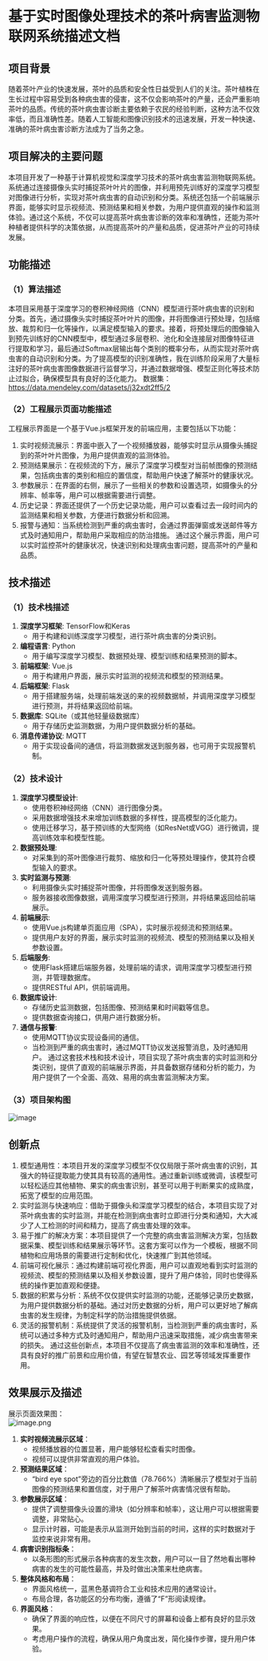 # 基于实时图像处理技术的茶叶病害监测物联网系统描述文档

## 项目背景
随着茶叶产业的快速发展，茶叶的品质和安全性日益受到人们的关注。茶叶植株在生长过程中容易受到各种病虫害的侵害，这不仅会影响茶叶的产量，还会严重影响茶叶的品质。传统的茶叶病虫害诊断主要依赖于农民的经验判断，这种方法不仅效率低，而且准确性差。随着人工智能和图像识别技术的迅速发展，开发一种快速、准确的茶叶病虫害诊断方法成为了当务之急。

## 项目解决的主要问题
本项目开发了一种基于计算机视觉和深度学习技术的茶叶病虫害监测物联网系统。系统通过连接摄像头实时捕捉茶叶叶片的图像，并利用预先训练好的深度学习模型对图像进行分析，实现对茶叶病虫害的自动识别和分类。系统还包括一个前端展示界面，能够实时显示视频流、预测结果和相关参数，为用户提供直观的操作和监测体验。通过这个系统，不仅可以提高茶叶病虫害诊断的效率和准确性，还能为茶叶种植者提供科学的决策依据，从而提高茶叶的产量和品质，促进茶叶产业的可持续发展。

## 功能描述
### （1）算法描述
本项目采用基于深度学习的卷积神经网络（CNN）模型进行茶叶病虫害的识别和分类。首先，通过摄像头实时捕捉茶叶叶片的图像，并将图像进行预处理，包括缩放、裁剪和归一化等操作，以满足模型输入的要求。接着，将预处理后的图像输入到预先训练好的CNN模型中，模型通过多层卷积、池化和全连接层对图像特征进行提取和学习，最后通过Softmax层输出每个类别的概率分布，从而实现对茶叶病虫害的自动识别和分类。为了提高模型的识别准确性，我在训练阶段采用了大量标注好的茶叶病虫害图像数据进行监督学习，并通过数据增强、模型正则化等技术防止过拟合，确保模型具有良好的泛化能力。
数据集：https://data.mendeley.com/datasets/j32xdt2ff5/2
### （2）工程展示页面功能描述
工程展示界面是一个基于Vue.js框架开发的前端应用，主要包括以下功能：
1. 实时视频流展示：界面中嵌入了一个视频播放器，能够实时显示从摄像头捕捉到的茶叶叶片图像，为用户提供直观的监测体验。
2. 预测结果展示：在视频流的下方，展示了深度学习模型对当前帧图像的预测结果，包括病虫害的类别和相应的置信度，帮助用户快速了解茶叶的健康状况。
3. 参数展示：在界面的右侧，展示了一些相关的参数和设置选项，如摄像头的分辨率、帧率等，用户可以根据需要进行调整。
4. 历史记录：界面还提供了一个历史记录功能，用户可以查看过去一段时间内的监测结果和相关参数，方便进行数据分析和回溯。
5. 报警与通知：当系统检测到严重的病虫害时，会通过界面弹窗或发送邮件等方式及时通知用户，帮助用户采取相应的防治措施。
通过这个展示界面，用户可以实时监控茶叶的健康状况，快速识别和处理病虫害问题，提高茶叶的产量和品质。

## 技术描述
### （1）技术栈描述
1. **深度学习框架**: TensorFlow和Keras
   - 用于构建和训练深度学习模型，进行茶叶病虫害的分类识别。
2. **编程语言**: Python
   - 用于编写深度学习模型、数据预处理、模型训练和结果预测的脚本。
3. **前端框架**: Vue.js
   - 用于构建用户界面，展示实时监测的视频流和模型的预测结果。
4. **后端框架**: Flask
   - 用于搭建服务端，处理前端发送的来的视频数据帧，并调用深度学习模型进行预测，并将结果返回给前端。
5. **数据库**: SQLite（或其他轻量级数据库）
   - 用于存储历史监测数据，为用户提供数据分析的基础。
6. **消息传递协议**: MQTT
   - 用于实现设备间的通信，将监测数据发送到服务器，也可用于实现报警机制。
### （2）技术设计
1. **深度学习模型设计**:
   - 使用卷积神经网络（CNN）进行图像分类。
   - 采用数据增强技术来增加训练数据的多样性，提高模型的泛化能力。
   - 使用迁移学习，基于预训练的大型网络（如ResNet或VGG）进行微调，提高训练效率和模型性能。
2. **数据预处理**:
   - 对采集到的茶叶图像进行裁剪、缩放和归一化等预处理操作，使其符合模型输入的要求。
3. **实时监测与预测**:
   - 利用摄像头实时捕捉茶叶图像，并将图像发送到服务器。
   - 服务器接收图像数据，调用深度学习模型进行预测，并将结果返回给前端展示。
4. **前端展示**:
   - 使用Vue.js构建单页面应用（SPA），实时展示视频流和预测结果。
   - 提供用户友好的界面，展示实时监测的视频流、模型的预测结果以及相关参数设置。
5. **后端服务**:
   - 使用Flask搭建后端服务器，处理前端的请求，调用深度学习模型进行预测，并管理数据库。
   - 提供RESTful API，供前端调用。
6. **数据库设计**:
   - 存储历史监测数据，包括图像、预测结果和时间戳等信息。
   - 提供数据查询接口，供用户进行数据分析。
7. **通信与报警**:
   - 使用MQTT协议实现设备间的通信。
   - 当检测到严重的病虫害时，通过MQTT协议发送报警消息，及时通知用户。
通过这套技术栈和技术设计，项目实现了茶叶病虫害的实时监测和分类识别，提供了直观的前端展示界面，并具备数据存储和分析的能力，为用户提供了一个全面、高效、易用的病虫害监测解决方案。
### （3）项目架构图
![image](https://github.com/Htreys/Tea_AIoT-System/assets/135318117/684851c4-5ead-40b2-8c77-c99a0ed5d583)

## 创新点
1. 模型通用性：本项目开发的深度学习模型不仅仅局限于茶叶病虫害的识别，其强大的特征提取能力使其具有较高的通用性。通过重新训练或微调，该模型可以轻松适应其他植物、果实的病虫害识别，甚至可以用于判断果实的成熟度，拓宽了模型的应用范围。
2. 实时监测与快速响应：借助于摄像头和深度学习模型的结合，本项目实现了对茶叶病虫害的实时监测，并能在检测到病虫害时立即进行分类和通知，大大减少了人工检测的时间和精力，提高了病虫害处理的效率。
3. 易于推广的解决方案：本项目提供了一个完整的病虫害监测解决方案，包括数据采集、模型训练和结果展示等环节。这套方案可以作为一个模板，根据不同植物和应用场景的需要进行定制和优化，快速推广到其他领域。
4. 前端可视化展示：通过构建前端可视化界面，用户可以直观地看到实时监测的视频流、模型的预测结果以及相关参数设置，提升了用户体验，同时也使得系统的操作更加直观和便捷。
5. 数据的积累与分析：系统不仅仅提供实时监测的功能，还能够记录历史数据，为用户提供数据分析的基础。通过对历史数据的分析，用户可以更好地了解病虫害的发生规律，为制定科学的防治措施提供依据。
6. 灵活的报警机制：系统提供了灵活的报警机制，当检测到严重的病虫害时，系统可以通过多种方式及时通知用户，帮助用户迅速采取措施，减少病虫害带来的损失。
通过这些创新点，本项目不仅提高了病虫害监测的效率和准确性，还具有良好的推广前景和应用价值，有望在智慧农业、园艺等领域发挥重要作用。

## 效果展示及描述
展示页面效果图：<br />![image.png](https://cdn.nlark.com/yuque/0/2023/png/32406294/1699006690159-b7107c03-77c8-4ba6-8275-f3ebf55710a2.png#averageHue=%232f3a4b&clientId=ud024216f-1a6d-4&from=paste&height=617&id=u7ca14c0a&originHeight=1080&originWidth=1821&originalType=binary&ratio=1.75&rotation=0&showTitle=false&size=1915669&status=done&style=none&taskId=u733bb92d-d46a-4715-b6c6-035888ed373&title=&width=1040.5714285714287)
1. **实时视频流展示区域**：
   - 视频播放器的位置显著，用户能够轻松查看实时图像。
   - 视频可以提供非常直观的用户体验。
2. **预测结果区域**：
   - “bird eye spot”旁边的百分比数值（78.766%）清晰展示了模型对于当前图像的预测结果和置信度，对于用户了解茶叶病害情况很有帮助。
3. **参数展示区域**：
   - 提供了调整摄像头设置的滑块（如分辨率和帧率），这让用户可以根据需要调整，非常贴心。
   - 显示计时器，可能是表示从监测开始到当前的时间，这样的实时数据对于监控来说非常有用。
4. **病害识别指标条**：
   - 以条形图的形式展示各种病害的发生次数，用户可以一目了然地看出哪种病害的发生的可能性最高，并及时做出决策来杜绝病害。
5. **整体风格和布局**：
   - 界面风格统一，蓝黑色基调符合工业和技术应用的通常设计。
   - 布局合理，各功能区的分布均衡，遵循了“F”形阅读规律。
6. **界面风格**：
   - 确保了界面的响应性，以便在不同尺寸的屏幕和设备上都有良好的显示效果。
   - 考虑用户操作的流程，确保从用户角度出发，简化操作步骤，提升用户体验。
